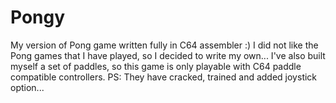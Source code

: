 # Pongy
My version of Pong game written fully in C64 assembler :) 
I did not like the Pong games that I have played, so I decided to write my own... 
I've also built myself a set of paddles, so this game is only playable with 
C64 paddle compatible controllers. 
PS: They have cracked, trained and added joystick option...
